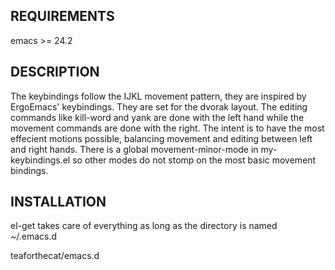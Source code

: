 REQUIREMENTS
------------

emacs >= 24.2 

DESCRIPTION
------------ 

The keybindings follow the IJKL movement pattern, they are inspired by
ErgoEmacs' keybindings. They are set for the dvorak layout. The
editing commands like kill-word and yank are done with the left hand
while the movement commands are done with the right. The intent is to
have the most effecient motions possible, balancing movement and
editing between left and right hands. There is a global
movement-minor-mode in my-keybindings.el so other modes do not stomp
on the most basic movement bindings.


INSTALLATION
------------

el-get takes care of everything as long as the directory is named ~/.emacs.d


teaforthecat/emacs.d


